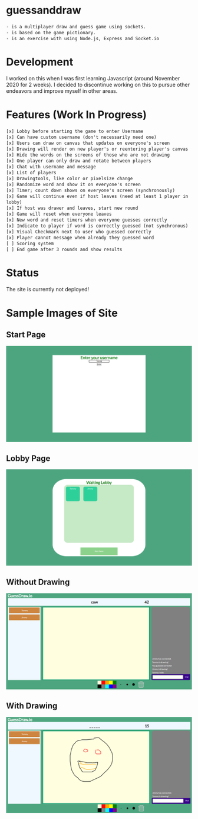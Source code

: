 # guessanddraw 

    - is a multiplayer draw and guess game using sockets.
    - is based on the game pictionary.
    - is an exercise with using Node.js, Express and Socket.io

# Development

I worked on this when I was first learning Javascript (around November 2020 for 2 weeks). I decided to discontinue working on this to pursue other endeavors and improve myself in other areas.

# Features (Work In Progress)
    [x] Lobby before starting the game to enter Username
    [x] Can have custom username (don't necessarily need one)
    [x] Users can draw on canvas that updates on everyone's screen
    [x] Drawing will render on new player's or reentering player's canvas
    [x] Hide the words on the screens of those who are not drawing 
    [x] One player can only draw and rotate between players
    [x] Chat with username and message
    [x] List of players
    [x] Drawingtools, like color or pixelsize change
    [x] Randomize word and show it on everyone's screen
    [x] Timer; count down shows on everyone's screen (synchronously)
    [x] Game will continue even if host leaves (need at least 1 player in lobby)
    [x] If host was drawer and leaves, start new round
    [x] Game will reset when everyone leaves
    [x] New word and reset timers when everyone guesses correctly
    [x] Indicate to player if word is correctly guessed (not synchronous)
    [x] Visual Checkmark next to user who guessed correctly
    [x] Player cannot message when already they guessed word
    [ ] Scoring system
    [ ] End game after 3 rounds and show results
  
# Status

The site is currently not deployed!
  
# Sample Images of Site

## Start Page

![startpage](./sample-game-images/startpage.PNG)

## Lobby Page

![lobbypage](./sample-game-images/lobby.PNG)

## Without Drawing

![samplegame2](./sample-game-images/game2.PNG)

## With Drawing

![samplegame2](./sample-game-images/game1.PNG)

